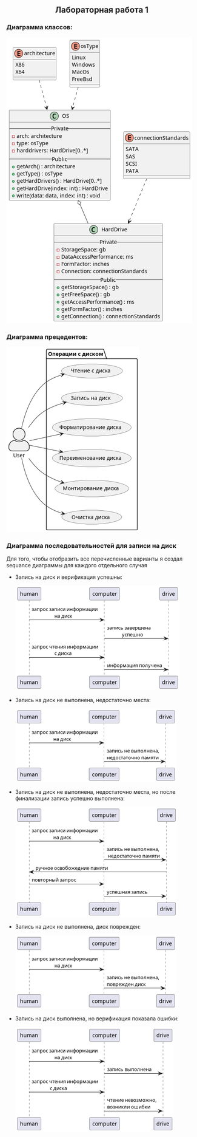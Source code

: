 ## <center>Лабораторная работа 1</center>

### Диаграмма классов:

![](out/class/Class.png)

### Диаграмма прецедентов:

![](out/useCase/useCase.png)

### Диаграмма последовательностей для записи на диск

Для того, чтобы отобразить все перечисленные варианты я создал sequance диаграммы для каждого отдельного случая

- Запись на диск и верификация успешны:
     
     ![](out/sequenceCase1/case1.png)

- Запись на диск не выполнена, недостаточно места:
     
     ![](out/sequenceCase2/case2.png)

- Запись на диск не выполнена, недостаточно места, но после финализации запись успешно выполнена:
     
     ![](out/sequenceCase3/case3.png)

- Запись на диск не выполнена, диск поврежден:
     
     ![](out/sequenceCase4/case4.png)

- Запись на диск выполнена, но верификация показала ошибки:
     
     ![](out/sequenceCase5/case5.png)
     
